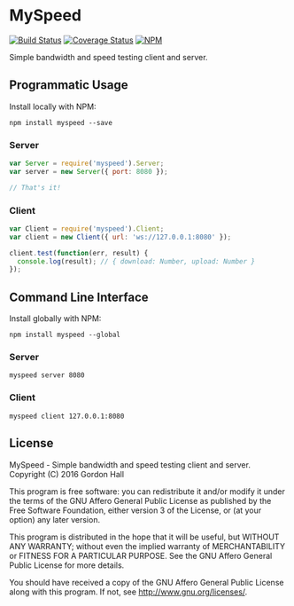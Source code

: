 MySpeed
=======

[![Build Status](https://img.shields.io/travis/bookchin/myspeed.svg?style=flat-square)](https://travis-ci.org/bookchin/myspeed)
[![Coverage Status](https://img.shields.io/coveralls/bookchin/myspeed.svg?style=flat-square)](https://coveralls.io/r/bookchin/myspeed)
[![NPM](https://img.shields.io/npm/v/myspeed.svg?style=flat-square)](https://www.npmjs.com/package/myspeed)

Simple bandwidth and speed testing client and server.

Programmatic Usage
------------------

Install locally with NPM:

```
npm install myspeed --save
```

### Server

```js
var Server = require('myspeed').Server;
var server = new Server({ port: 8080 });

// That's it!
```

### Client

```js
var Client = require('myspeed').Client;
var client = new Client({ url: 'ws://127.0.0.1:8080' });

client.test(function(err, result) {
  console.log(result); // { download: Number, upload: Number }
});
```

Command Line Interface
----------------------

Install globally with NPM:

```
npm install myspeed --global
```

### Server

```
myspeed server 8080
```

### Client

```
myspeed client 127.0.0.1:8080
```

License
-------

MySpeed - Simple bandwidth and speed testing client and server.  
Copyright (C) 2016  Gordon Hall

This program is free software: you can redistribute it and/or modify
it under the terms of the GNU Affero General Public License as published
by the Free Software Foundation, either version 3 of the License, or
(at your option) any later version.

This program is distributed in the hope that it will be useful,
but WITHOUT ANY WARRANTY; without even the implied warranty of
MERCHANTABILITY or FITNESS FOR A PARTICULAR PURPOSE.  See the
GNU Affero General Public License for more details.

You should have received a copy of the GNU Affero General Public License
along with this program.  If not, see http://www.gnu.org/licenses/.
